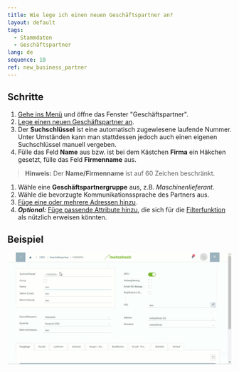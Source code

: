 ```yaml
---
title: Wie lege ich einen neuen Geschäftspartner an?
layout: default
tags:
  - Stammdaten
  - Geschäftspartner
lang: de
sequence: 10
ref: new_business_partner
---
```


## Schritte
1. [Gehe ins Menü](Menu) und öffne das Fenster "Geschäftspartner".
1. [Lege einen neuen Geschäftspartner an](Neuer_Datensatz_Fenster_Webui).
1. Der **Suchschlüssel** ist eine automatisch zugewiesene laufende Nummer. Unter Umständen kann man stattdessen jedoch auch einen eigenen Suchschlüssel manuell vergeben.
1. Fülle das Feld **Name** aus bzw. ist bei dem Kästchen **Firma** ein Häkchen gesetzt, fülle das Feld **Firmenname** aus.
 >**Hinweis:** Der **Name/Firmenname** ist auf 60 Zeichen beschränkt.

1. Wähle eine **Geschäftspartnergruppe** aus, z.B. *Maschinenlieferant*.
1. Wähle die bevorzugte Kommunikationssprache des Partners aus.
1. [Füge eine oder mehrere Adressen hinzu](Adresse_erfassen_Tab).
1. ***Optional:*** [Füge passende Attribute hinzu](Attribute_GP_hinzufuegen), die sich für die [Filterfunktion](Filterfunktion) als nützlich erweisen könnten.

## Beispiel
![](assets/Neuer_Geschaeftspartner.gif)
